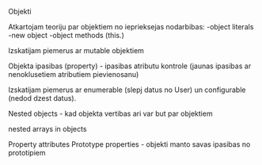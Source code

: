 Objekti

Atkartojam teoriju par objektiem no ieprieksejas nodarbibas:
-object literals
-new object
-object methods (this.)

Izskatijam piemerus ar mutable objektiem

Objekta ipasibas (property) - ipasibas atributu kontrole (jaunas ipasibas ar nenoklusetiem atributiem pievienosanu)

Izskatijam piemerus ar enumerable (slepj datus no User) un configurable (nedod dzest datus).

Nested objects - kad objekta vertibas ari var but par objektiem

nested arrays in objects

Property attributes
Prototype properties - objekti manto savas ipasibas no prototipiem
